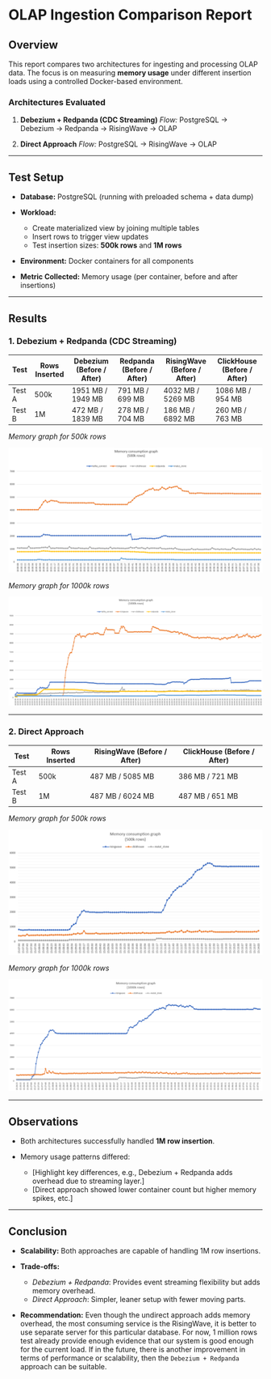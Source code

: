 # OLAP Ingestion Comparison Report

## Overview

This report compares two architectures for ingesting and processing OLAP data.
The focus is on measuring **memory usage** under different insertion loads using a controlled Docker-based environment.

### Architectures Evaluated

1. **Debezium + Redpanda (CDC Streaming)**
   *Flow:* PostgreSQL → Debezium → Redpanda → RisingWave → OLAP

2. **Direct Approach**
   *Flow:* PostgreSQL → RisingWave → OLAP

---

## Test Setup

* **Database:** PostgreSQL (running with preloaded schema + data dump)
* **Workload:**

  * Create materialized view by joining multiple tables
  * Insert rows to trigger view updates
  * Test insertion sizes: **500k rows** and **1M rows**
* **Environment:** Docker containers for all components
* **Metric Collected:** Memory usage (per container, before and after insertions)

---

## Results

### 1. Debezium + Redpanda (CDC Streaming)

| Test   | Rows Inserted | Debezium (Before / After) | Redpanda (Before / After) | RisingWave (Before / After) | ClickHouse (Before / After) |
| ------ | ------------- | ------------------------- | ------------------------- | --------------------------- | --------------------------- |
| Test A | 500k          | 1951 MB / 1949 MB         | 791 MB / 699 MB           | 4032 MB / 5269 MB           | 1086 MB / 954 MB            |
| Test B | 1M            | 472 MB / 1839 MB          | 278 MB / 704 MB           | 186 MB / 6892 MB            | 260 MB / 763 MB             |


*Memory graph for 500k rows*

![Memory usage graph](with_debezium-500k.png)

*Memory graph for 1000k rows*

![Memory usage graph](with_debezium-1000k.png)

---

### 2. Direct Approach

| Test   | Rows Inserted | RisingWave (Before / After) | ClickHouse (Before / After) |
| ------ | ------------- | --------------------------- | --------------------------- |
| Test A | 500k          | 487 MB / 5085 MB            | 386 MB / 721 MB             |
| Test B | 1M            | 487 MB / 6024 MB            | 487 MB / 651 MB             |



*Memory graph for 500k rows*

![Memory usage graph](without_debezium-500k.png)

*Memory graph for 1000k rows*

![Memory usage graph](without_debezium-1000k.png)


---

## Observations

* Both architectures successfully handled **1M row insertion**.
* Memory usage patterns differed:

  * \[Highlight key differences, e.g., Debezium + Redpanda adds overhead due to streaming layer.]
  * \[Direct approach showed lower container count but higher memory spikes, etc.]

---

## Conclusion

* **Scalability:** Both approaches are capable of handling 1M row insertions.
* **Trade-offs:**

  * *Debezium + Redpanda*: Provides event streaming flexibility but adds memory overhead.
  * *Direct Approach*: Simpler, leaner setup with fewer moving parts.
* **Recommendation:** Even though the undirect approach adds memory overhead, the most consuming service is the RisingWave, it is better to use separate server for this particular database.
  For now, 1 million rows test already provide enough evidence that our system is good enough for the current load. If in the future, there is another improvement in terms of performance 
  or scalability, then the `Debezium + Redpanda` approach can be suitable.
